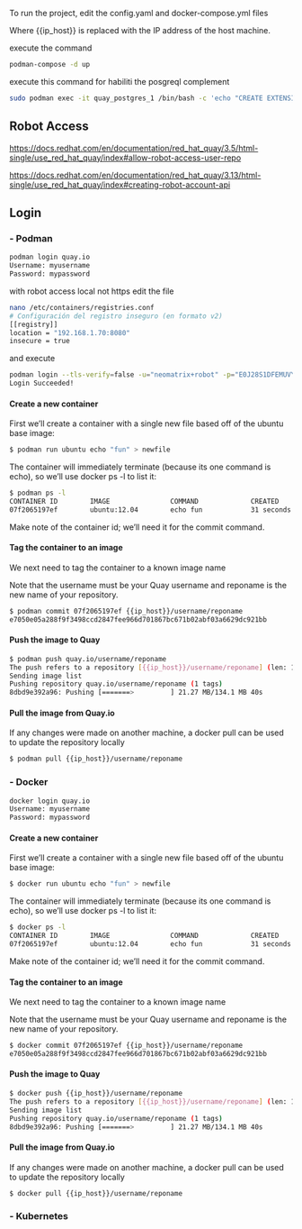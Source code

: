 To run the project, edit the config.yaml and docker-compose.yml files

Where {{ip_host}} is replaced with the IP address of the host machine.


execute the command
```sh
podman-compose -d up
```
execute this command for habiliti the posgreql complement
```sh
sudo podman exec -it quay_postgres_1 /bin/bash -c 'echo "CREATE EXTENSION IF NOT EXISTS pg_trgm" | psql -d quay -U quay'
```
##  Robot Access
https://docs.redhat.com/en/documentation/red_hat_quay/3.5/html-single/use_red_hat_quay/index#allow-robot-access-user-repo

https://docs.redhat.com/en/documentation/red_hat_quay/3.13/html-single/use_red_hat_quay/index#creating-robot-account-api

##  Login   

### -  Podman
```sh
podman login quay.io
Username: myusername
Password: mypassword
```
with robot access local not https
edit the file

```sh
nano /etc/containers/registries.conf
# Configuración del registro inseguro (en formato v2)
[[registry]]
location = "192.168.1.70:8080"
insecure = true
```
and execute
```sh
podman login --tls-verify=false -u="neomatrix+robot" -p="E0J28S1DFEMUVYG04JWT3WVL8PCMGAWSQPIO7OKZKFY0YUFFDTBW8FVCYOTCOQE6" localhost:8080
Login Succeeded!
```

#### Create a new container
First we’ll create a container with a single new file based off of the ubuntu base image:
```sh
$ podman run ubuntu echo "fun" > newfile
```
The container will immediately terminate (because its one command is echo), so we’ll use docker ps -l to list it:
```sh
$ podman ps -l
CONTAINER ID        IMAGE               COMMAND             CREATED
07f2065197ef        ubuntu:12.04        echo fun            31 seconds ago
```
Make note of the container id; we’ll need it for the commit command.

#### Tag the container to an image
We next need to tag the container to a known image name

Note that the username must be your Quay username and reponame is the new name of your repository.
```sh
$ podman commit 07f2065197ef {{ip_host}}/username/reponame
e7050e05a288f9f3498ccd2847fee966d701867bc671b02abf03a6629dc921bb
```
####  Push the image to Quay
```sh
$ podman push quay.io/username/reponame
The push refers to a repository [{{ip_host}}/username/reponame] (len: 1)
Sending image list
Pushing repository quay.io/username/reponame (1 tags)
8dbd9e392a96: Pushing [=======>         ] 21.27 MB/134.1 MB 40s
```
#### Pull the image from Quay.io
If any changes were made on another machine, a docker pull can be used to update the repository locally
```sh
$ podman pull {{ip_host}}/username/reponame
```

### -  Docker
```sh
docker login quay.io
Username: myusername
Password: mypassword
```
#### Create a new container
First we’ll create a container with a single new file based off of the ubuntu base image:
```sh
$ docker run ubuntu echo "fun" > newfile
```
The container will immediately terminate (because its one command is echo), so we’ll use docker ps -l to list it:
```sh
$ docker ps -l
CONTAINER ID        IMAGE               COMMAND             CREATED
07f2065197ef        ubuntu:12.04        echo fun            31 seconds ago
```
Make note of the container id; we’ll need it for the commit command.

#### Tag the container to an image
We next need to tag the container to a known image name

Note that the username must be your Quay username and reponame is the new name of your repository.
```sh
$ docker commit 07f2065197ef {{ip_host}}/username/reponame
e7050e05a288f9f3498ccd2847fee966d701867bc671b02abf03a6629dc921bb
```
####  Push the image to Quay
```sh
$ docker push {{ip_host}}/username/reponame
The push refers to a repository [{{ip_host}}/username/reponame] (len: 1)
Sending image list
Pushing repository quay.io/username/reponame (1 tags)
8dbd9e392a96: Pushing [=======>         ] 21.27 MB/134.1 MB 40s
```
#### Pull the image from Quay.io
If any changes were made on another machine, a docker pull can be used to update the repository locally
```sh
$ docker pull {{ip_host}}/username/reponame
```
### -  Kubernetes
